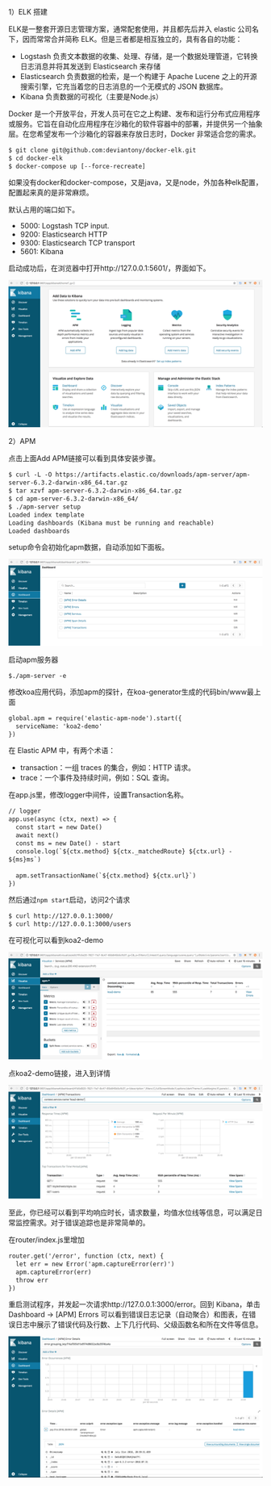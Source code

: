 1）ELK 搭建

ELK是一整套开源日志管理方案，通常配套使用，并且都先后并入 elastic 公司名下，因而常常合并简称 ELK。但是三者都是相互独立的，具有各自的功能：

- Logstash 负责文本数据的收集、处理、存储，是一个数据处理管道，它转换日志消息并将其发送到 Elasticsearch 来存储
- Elasticsearch 负责数据的检索，是一个构建于 Apache Lucene 之上的开源搜索引擎，它充当着您的日志消息的一个无模式的 JSON 数据库。
- Kibana 负责数据的可视化（主要是Node.js）

Docker 是一个开放平台，开发人员可在它之上构建、发布和运行分布式应用程序或服务。它旨在自动化应用程序在沙箱化的软件容器中的部署，并提供另一个抽象层。在您希望发布一个沙箱化的容器来存放日志时，Docker 非常适合您的需求。

```
$ git clone git@github.com:deviantony/docker-elk.git
$ cd docker-elk
$ docker-compose up [--force-recreate]
```

如果没有docker和docker-compose，又是java，又是node，外加各种elk配置，配置起来真的是非常麻烦。

默认占用的端口如下。

- 5000: Logstash TCP input.
- 9200: Elasticsearch HTTP
- 9300: Elasticsearch TCP transport
- 5601: Kibana

启动成功后，在浏览器中打开http://127.0.0.1:5601/，界面如下。

![屏幕快照 2018-07-31 下午5.34.19](media/%E5%B1%8F%E5%B9%95%E5%BF%AB%E7%85%A7%202018-07-31%20%E4%B8%8B%E5%8D%885.34.19.png)


2）APM

点击上面Add APM链接可以看到具体安装步骤。

```
$ curl -L -O https://artifacts.elastic.co/downloads/apm-server/apm-server-6.3.2-darwin-x86_64.tar.gz
$ tar xzvf apm-server-6.3.2-darwin-x86_64.tar.gz
$ cd apm-server-6.3.2-darwin-x86_64/
$ ./apm-server setup
Loaded index template
Loading dashboards (Kibana must be running and reachable)
Loaded dashboards
```

setup命令会初始化apm数据，自动添加如下面板。

![屏幕快照 2018-07-31 下午5.43.44](media/%E5%B1%8F%E5%B9%95%E5%BF%AB%E7%85%A7%202018-07-31%20%E4%B8%8B%E5%8D%885.43.44.png)

启动apm服务器

```
$./apm-server -e
```

修改koa应用代码，添加apm的探针，在koa-generator生成的代码bin/www最上面

```
global.apm = require('elastic-apm-node').start({
  serviceName: 'koa2-demo'
})
```

在 Elastic APM 中，有两个术语：

- transaction：一组 traces 的集合，例如：HTTP 请求。
- trace：一个事件及持续时间，例如：SQL 查询。

在app.js里，修改logger中间件，设置Transaction名称。

```
// logger
app.use(async (ctx, next) => {
  const start = new Date()
  await next()
  const ms = new Date() - start
  console.log(`${ctx.method} ${ctx._matchedRoute} ${ctx.url} - ${ms}ms`)

  apm.setTransactionName(`${ctx.method} ${ctx.url}`)
})
```

然后通过`npm start`启动，访问2个请求

```
$ curl http://127.0.0.1:3000/
$ curl http://127.0.0.1:3000/users
```

在可视化可以看到koa2-demo

![屏幕快照 2018-07-31 下午8.45.12](media/%E5%B1%8F%E5%B9%95%E5%BF%AB%E7%85%A7%202018-07-31%20%E4%B8%8B%E5%8D%888.45.12.png)

点koa2-demo链接，进入到详情

![屏幕快照 2018-07-31 下午8.42.16](media/%E5%B1%8F%E5%B9%95%E5%BF%AB%E7%85%A7%202018-07-31%20%E4%B8%8B%E5%8D%888.42.16.png)

至此，你已经可以看到平均响应时长，请求数量，均值水位线等信息，可以满足日常监控需求。对于错误追踪也是非常简单的。

在router/index.js里增加

```
router.get('/error', function (ctx, next) {
  let err = new Error('apm.captureError(err)')
  apm.captureError(err)
  throw err
})
```

重启测试程序，并发起一次请求http://127.0.0.1:3000/error。回到 Kibana，单击 Dashboard -> [APM] Errors 可以看到错误日志记录（自动聚合）和图表，在错误日志中展示了错误代码及行数、上下几行代码、父级函数名和所在文件等信息。

![屏幕快照 2018-07-31 下午9.00.23](media/%E5%B1%8F%E5%B9%95%E5%BF%AB%E7%85%A7%202018-07-31%20%E4%B8%8B%E5%8D%889.00.23.png)

